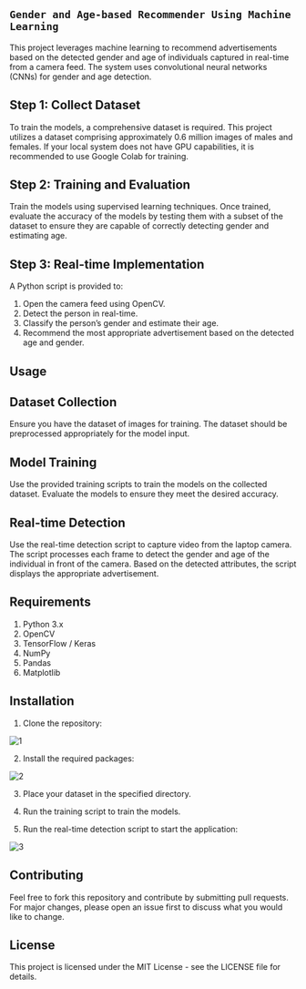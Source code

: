 ## `Gender and Age-based Recommender Using Machine Learning`

This project leverages machine learning to recommend advertisements based on the detected gender and age of individuals captured in real-time from a camera feed. The system uses convolutional neural 
networks (CNNs) for gender and age detection.

## Step 1: Collect Dataset
To train the models, a comprehensive dataset is required. This project utilizes a dataset comprising approximately 0.6 million images of males and females. If your local system does not have GPU capabilities, it is recommended to use Google Colab for training.

## Step 2: Training and Evaluation
Train the models using supervised learning techniques. Once trained, evaluate the accuracy of the models by testing them with a subset of the dataset to ensure they are capable of correctly detecting gender and estimating age.

## Step 3: Real-time Implementation
A Python script is provided to:

1. Open the camera feed using OpenCV.
2. Detect the person in real-time.
3. Classify the person’s gender and estimate their age.
4. Recommend the most appropriate advertisement based on the detected age and gender.

## Usage

## Dataset Collection
Ensure you have the dataset of images for training. The dataset should be preprocessed appropriately for the model input.

## Model Training
Use the provided training scripts to train the models on the collected dataset.
Evaluate the models to ensure they meet the desired accuracy.

## Real-time Detection
Use the real-time detection script to capture video from the laptop camera.
The script processes each frame to detect the gender and age of the individual in front of the camera.
Based on the detected attributes, the script displays the appropriate advertisement.

## Requirements
1. Python 3.x
2. OpenCV
3. TensorFlow / Keras
4. NumPy
6. Pandas
7. Matplotlib

## Installation

1. Clone the repository:

![1](https://github.com/Israr-11/Gender-and-age-based-Recommender/assets/91403838/3cd2a314-4af5-4ed8-af61-a61a976c68b0)

2. Install the required packages:

![2](https://github.com/Israr-11/Gender-and-age-based-Recommender/assets/91403838/bf548b55-928e-450d-ab3c-de31de9aefcd)


3. Place your dataset in the specified directory.

4. Run the training script to train the models.

5. Run the real-time detection script to start the application:

![3](https://github.com/Israr-11/Gender-and-age-based-Recommender/assets/91403838/9e730a14-68bb-47fa-981c-16647ebab686)


## Contributing

Feel free to fork this repository and contribute by submitting pull requests. For major changes, please open an issue first to discuss what you would like to change.

## License
This project is licensed under the MIT License - see the LICENSE file for details.

